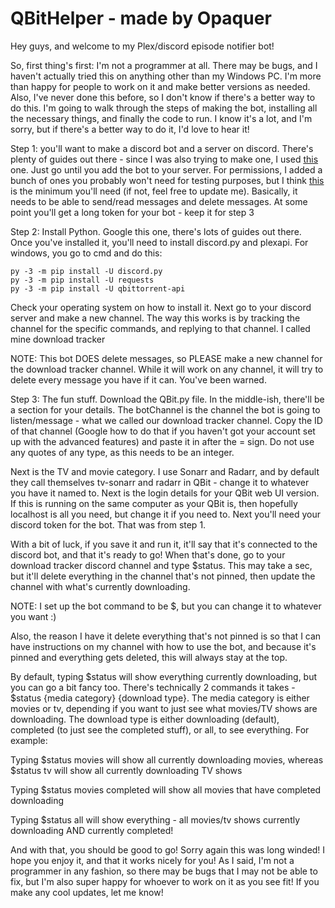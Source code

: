 # QBitHelper - made by Opaquer

Hey guys, and welcome to my Plex/discord episode notifier bot!

So, first thing's first: I'm not a programmer at all. There may be bugs, and I haven't actually tried this on anything other than my Windows PC. I'm more than happy for people to work on it and make better versions as needed. Also, I've never done this before, so I don't know if there's a better way to do this. I'm going to walk through the steps of making the bot, installing all the necessary things, and finally the code to run. I know it's a lot, and I'm sorry, but if there's a better way to do it, I'd love to hear it!

Step 1: you'll want to make a discord bot and a server on discord. There's plenty of guides out there - since I was also trying to make one, I used [this](https://www.freecodecamp.org/news/create-a-discord-bot-with-python/) one. Just go until you add the bot to your server. For permissions, I added a bunch of ones you probably won't need for testing purposes, but I think [this](https://i.imgur.com/xUfYkWo.png) is the minimum you'll need (if not, feel free to update me). Basically, it needs to be able to send/read messages and delete messages. At some point you'll get a long token for your bot - keep it for step 3

Step 2: Install Python. Google this one, there's lots of guides out there. Once you've installed it, you'll need to install discord.py and plexapi. For windows, you go to cmd and do this:

    py -3 -m pip install -U discord.py
    py -3 -m pip install -U requests
    py -3 -m pip install -U qbittorrent-api

Check your operating system on how to install it. Next go to your discord server and make a new channel. The way this works is by tracking the channel for the specific commands, and replying to that channel. I called mine download tracker

NOTE: This bot DOES delete messages, so PLEASE make a new channel for the download tracker channel. While it will work on any channel, it will try to delete every message you have if it can. You've been warned.

Step 3: The fun stuff. Download the QBit.py file. In the middle-ish, there'll be a section for your details. The botChannel is the channel the bot is going to listen/message - what we called our download tracker channel. Copy the ID of that channel (Google how to do that if you haven't got your account set up with the advanced features) and paste it in after the = sign. Do not use any quotes of any type, as this needs to be an integer.

Next is the TV and movie category. I use Sonarr and Radarr, and by default they call themselves tv-sonarr and radarr in QBit - change it to whatever you have it named to. Next is the login details for your QBit web UI version. If this is running on the same computer as your QBit is, then hopefully localhost is all you need, but change it if you need to. Next you'll need your discord token for the bot. That was from step 1.

With a bit of luck, if you save it and run it, it'll say that it's connected to the discord bot, and that it's ready to go! When that's done, go to your download tracker discord channel and type $status. This may take a sec, but it'll delete everything in the channel that's not pinned, then update the channel with what's currently downloading. 

NOTE: I set up the bot command to be $, but you can change it to whatever you want :)

Also, the reason I have it delete everything that's not pinned is so that I can have instructions on my channel with how to use the bot, and because it's pinned and everything gets deleted, this will always stay at the top. 

By default, typing $status will show everything currently downloading, but you can go a bit fancy too. There's technically 2 commands it takes - $status {media category} {download type}. The media category is either movies or tv, depending if you want to just see what movies/TV shows are downloading. The download type is either downloading (default), completed (to just see the completed stuff), or all, to see everything. For example:

Typing $status movies will show all currently downloading movies, whereas $status tv will show all currently downloading TV shows

Typing $status movies completed will show all movies that have completed downloading

Typing $status all will show everything - all movies/tv shows currently downloading AND currently completed!

And with that, you should be good to go! Sorry again this was long winded! I hope you enjoy it, and that it works nicely for you! As I said, I'm not a programmer in any fashion, so there may be bugs that I may not be able to fix, but I'm also super happy for whoever to work on it as you see fit! If you make any cool updates, let me know!
